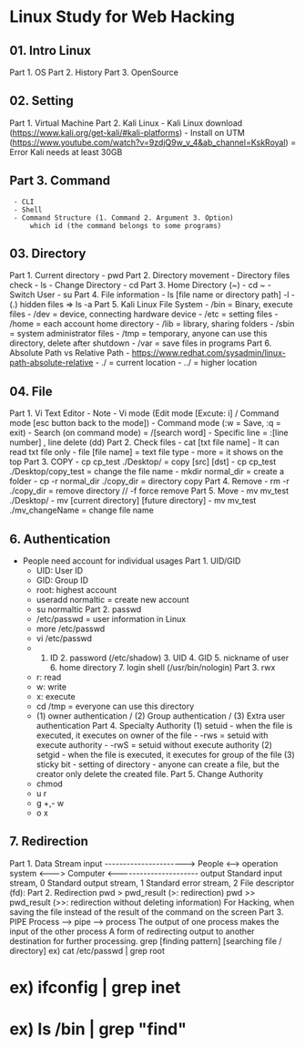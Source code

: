 # Linux Study for Web Hacking

## 01. Intro Linux
 Part 1. OS
 Part 2. History
 Part 3. OpenSource

## 02. Setting
 Part 1. Virtual Machine 
 Part 2. Kali Linux
     - Kali Linux download (https://www.kali.org/get-kali/#kali-platforms)
     - Install on UTM (https://www.youtube.com/watch?v=9zdjQ9w_v_4&ab_channel=KskRoyal)
        = Error Kali needs at least 30GB
## Part 3. Command
     - CLI
     - Shell
     - Command Structure (1. Command 2. Argument 3. Option)
         which id (the command belongs to some programs)

## 03. Directory
 Part 1. Current directory - pwd
 Part 2. Directory movement 
     - Directory files check - ls
     - Change Directory - cd
 Part 3. Home Directory (~) - cd ~
     - Switch User - su
 Part 4. File information - ls [file name or directory path] -l
     - (.) hidden files => ls -a
 Part 5. Kali Linux File System
     - /bin = Binary, execute files
     - /dev = device, connecting hardware device
     - /etc = setting files
     - /home = each account home directory
     - /lib = library, sharing folders
     - /sbin = system administrator files
     - /tmp = temporary, anyone can use this directory, delete after shutdown
     - /var = save files in programs
 Part 6. Absolute Path vs Relative Path
    - https://www.redhat.com/sysadmin/linux-path-absolute-relative
    - ./ = current location
    - ../ = higher location
    
## 04. File
 Part 1. Vi Text Editor - Note
    - Vi mode (Edit mode [Excute: i] / Command mode [esc button back to the mode])
    - Command mode (:w = Save, :q = exit)
    - Search (on command mode) = /[search word]
    - Specific line = :[line number] , line delete (dd)
 Part 2. Check files
    - cat [txt file name]
    - It can read txt file only
    - file [file name] = text file type
    - more = it shows on the top
 Part 3. COPY
    - cp cp_test ./Desktop/        = copy [src] [dst]
    - cp cp_test ./Desktop/copy_test    = change the file name
    - mkdir normal_dir          = create a folder
    - cp -r normal_dir ./copy_dir      = directory copy
 Part 4. Remove
    - rm -r ./copy_dir       = remove directory // -f force remove
 Part 5. Move
    - mv mv_test ./Desktop/
    - mv [current directory] [future directory]
    - mv mv_test ./mv_changeName          = change file name
    
## 6. Authentication
  - People need account for individual usages
 Part 1. UID/GID
    - UID: User ID
    - GID: Group ID
    - root: highest account
    - useradd normaltic       = create new account
    - su normaltic
 Part 2. passwd
    - /etc/passwd    = user information in Linux
    - more /etc/passwd
    - vi /etc/passwd
    - 1. ID 2. password (/etc/shadow) 3. UID 4. GID 5. nickname of user 6. home directory 7. login shell (/usr/bin/nologin)
 Part 3. rwx
    - r: read
    - w: write
    - x: execute
    - cd /tmp      = everyone can use this directory
    - (1) owner authentication / (2) Group authentication / (3) Extra user authentication
 Part 4. Specialty Authority 
    (1) setuid - when the file is executed, it executes on owner of the file
               - -rws = setuid with execute authority
               - -rwS = setuid without execute authority
    (2) setgid - when the file is executed, it executes for group of the file
    (3) sticky bit - setting of directory
                   - anyone can create a file, but the creator only delete the created file.
 Part 5. Change Authority
    - chmod
    - u         r
    - g    +,-  w
    - o         x

## 7. Redirection
 Part 1. Data Stream
            input ---------------------->
       People <--> operation system <---> Computer
            <---------------------- output
   Standard input stream, 0
   Standard output stream, 1
   Standard error stream, 2
   File descriptor (fd):
 Part 2. Redirection
   pwd > pwd_result    (>: redirection)
   pwd >> pwd_result    (>>: redirection without deleting information)
   For Hacking, when saving the file instead of the result of the command on the screen
 Part 3. PIPE
   Process --> pipe --> process
   The output of one process makes the input of the other process
   A form of redirecting output to another destination for further processing.
   grep [finding pattern] [searching file / directory]
   ex) cat /etc/passwd | grep root
#   ex) ifconfig | grep inet
#   ex) ls /bin | grep "find"
